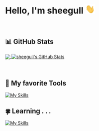 # Hello, I'm sheegull <img src="https://raw.githubusercontent.com/sheegull/sheegull/master/wave.gif" width="30px" height="30px" />
　
## :bar_chart: GitHub Stats

<a href="https://github.com/sheegull/sheegull">
  <img align="center" src="https://github-readme-stats.vercel.app/api/top-langs/?username=sheegull&hide=java,html,tex&title_color=ffffff&text_color=c9cacc&icon_color=2bbc8a&bg_color=1d1f21&langs_count=3" />
</a>
<a href="https://github.com/sheegull/sheegull">
  <img align="center" src="https://github-readme-stats.vercel.app/api?username=sheegull&show_icons=true&line_height=27&count_private=true&title_color=ffffff&text_color=c9cacc&icon_color=2bbc8a&bg_color=1d1f21" alt="sheegull's GitHub Stats" />
</a>

　
## :star2: My favorite Tools
[![My Skills](https://skillicons.dev/icons?i=c,cpp,html,css,js,nodejs,vercel,py,git,githubactions,docker,aws)](https://github.com/sheegull)

## :four_leaf_clover: Learning . . .
[![My Skills](https://skillicons.dev/icons?i=go,rust,solidity,react,nextjs,ts,vite,firebase,tailwind,flutter,gcp,figma)](https://github.com/sheegull)
